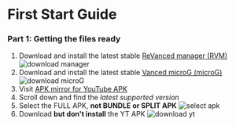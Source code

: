 # First Start Guide

### Part 1: Getting the files ready

1. Download and install the latest stable [ReVanced manager (RVM)](https://github.com/ReVanced/ReVanced-manager/releases/latest)
![download manager](https://github.com/SodaWithoutSparkles/ReVanced-troubleshooting-guide/blob/main/screenshots/000-download_manager.jpg?raw=true)
2. Download and install the latest stable [Vanced microG (microG)](https://github.com/TeamVanced/VancedMicroG/releases/tag/v0.2.24.220220-220220001)
![download microG](https://github.com/SodaWithoutSparkles/ReVanced-troubleshooting-guide/blob/main/screenshots/010-download_microg.jpg?raw=true)
3. Visit [APK mirror for YouTube APK](https://www.apkmirror.com/apk/google-inc/youtube/)
4. Scroll down and find the _latest supported version_
5. Select the FULL APK, **not BUNDLE or SPLIT APK**
![select apk](https://github.com/SodaWithoutSparkles/ReVanced-troubleshooting-guide/blob/main/screenshots/020-choose_YT_apk.jpg?raw=true)
6. Download **but don't install** the YT APK
![download yt](https://github.com/SodaWithoutSparkles/ReVanced-troubleshooting-guide/blob/main/screenshots/030-download_YT_apk.jpg?raw=true)
